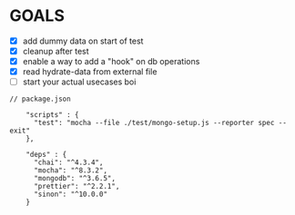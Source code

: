 # GOALS

- [x] add dummy data on start of test
- [x] cleanup after test
- [x] enable a way to add a "hook" on db operations
- [x] read hydrate-data from external file
- [ ] start your actual usecases boi

```jsonc
// package.json

    "scripts" : {
      "test": "mocha --file ./test/mongo-setup.js --reporter spec --exit"
    },

    "deps" : {
      "chai": "^4.3.4",
      "mocha": "^8.3.2",
      "mongodb": "^3.6.5",
      "prettier": "^2.2.1",
      "sinon": "^10.0.0"
    }
```
